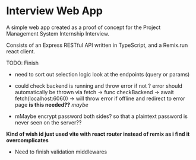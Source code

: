 # Interview Web App

A simple web app created as a proof of concept for the Project Management System Internship Interview.

Consists of an Express RESTful API written in TypeScript, and a Remix.run react client.

TODO: Finish

- need to sort out selection logic look at the endpoints (query or params)

- could check backend is running and throw error if not ? error should automatically be thrown via fetch -> func checkBackend -> await fetch(localhost:6060) -> will throw error if offline and redirect to error page **is this needed??** _maybe_

- mMaybe encrypt password both sides? so that a plaintext password is never seen on the server??

**Kind of wish id just used vite with react router instead of remix as i find it overcomplicates**

- Need to finish validation middlewares
